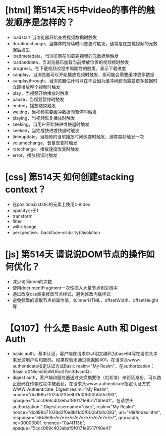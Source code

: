 # [html] 第514天 H5中video的事件的触发顺序是怎样的？

- loadstart 当浏览器开始查找视频数据时触发
- durationchange，当媒体的持续时间变更时触发，通常是在加载视频的元数据后发生
- loadmetadata，当浏览器在加载完视频的元数据后触发
- loadaeddata，当浏览器已加载当前播放位置的视频帧时触发
- progress，在下载视频过程中周期性的触发，表示下载进度
- canplay，当浏览器可以开始播放视频时触发，但可能会需要缓冲更多数据
- canplaythrough，当浏览器估计可以在不会因为缓冲问题而需要更多数据时立即播放整个视频时触发
- play，当视频开始播放时触发
- pause，当视频暂停时触发
- ended，播放结束触发
- waiting，当视频需要缓冲数据而暂停时触发
- playing，当视频恢复播放时触发
- seeking，当用户开始快进或快退时触发
- seeked，当完成快进或快退时触发
- timeupdate，当视频的当前播放时间改变时触发，通常每秒触发一次
- volumechange，音量改变时触发
- ratechange，播放速度改变时触发
- error，播放错误时触发

# [css] 第514天 如何创建stacking context？

- 在position非static的元素上使用z-index
- opacity小于1
- transform
- filter
- will-change
- perspective、backface-visibility和isolation

# [js] 第514天 请说说DOM节点的操作如何优化？

- 减少访问dom的次数
- 使用documentFragment一次性插入大量节点到文档中
- 通过改变css类来修改节点样式，避免修改内联样式
- 避免频繁的读取节点的属性值，如innerHTML、offsetWidth、offsetHeight等

# 【Q107】什么是 Basic Auth 和 Digest Auth

- basic auth，基本认证，客户端在请求中以明文编码为base64写在请求头中来发送用户名和密码，如果校验未通过则返回401，在请求头www-authenticate指定认证方式Basic realm="My Realm"，在authorization：Basic dXNlcm5hbWU6cGFzc3dvcmQ=
- digest auth，客户端和服务器通过交换摘要值（哈希值）来验证身份，可以防止密码在传输过程中被截获，在请求头www-authenticate指定认证方式
  WWW-Authenticate: Digest realm="My Realm", nonce="dcd98b7102dd2f0e8b11d0f600bfb0c093", opaque="5ccc069c403ebaf9f0171e9517f40e41"，在请求头authorization：Digest username="user", realm="My Realm", nonce="dcd98b7102dd2f0e8b11d0f600bfb0c093", uri="/dir/index.html", response="e8b8e9e7e7e7e7e7e7e7e7e7e7e7e7e7", qop=auth, nc=00000001, cnonce="0a4f113b", opaque="5ccc069c403ebaf9f0171e9517f40e41"

